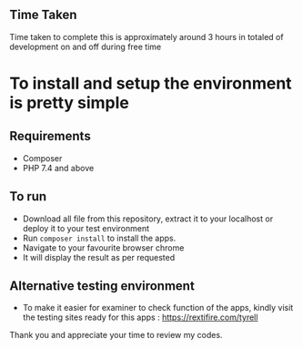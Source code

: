 ## Time Taken
Time taken to complete this is approximately around 3 hours in totaled of development on and off during free time

# To install and setup the environment is pretty simple
## Requirements
- Composer
- PHP 7.4 and above

## To run
- Download all file from this repository, extract it to your localhost or deploy it to your test environment
- Run ``` composer install ``` to install the apps.
- Navigate to your favourite browser chrome
- It will display the result as per requested 

## Alternative testing environment
- To make it easier for examiner to check function of the apps, kindly visit the testing sites ready for this apps : https://rextifire.com/tyrell

Thank you and appreciate your time to review my codes.
